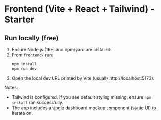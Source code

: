 # Frontend (Vite + React + Tailwind) - Starter

## Run locally (free)

1. Ensure Node.js (16+) and npm/yarn are installed.
2. From `frontend/` run:
   ```bash
   npm install
   npm run dev
   ```
3. Open the local dev URL printed by Vite (usually http://localhost:5173).

Notes:
- Tailwind is configured. If you see default styling missing, ensure `npm install` ran successfully.
- The app includes a single dashboard mockup component (static UI) to iterate on.
